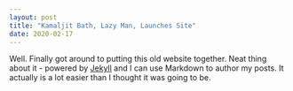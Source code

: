 ```yaml
---
layout: post
title: "Kamaljit Bath, Lazy Man, Launches Site"
date: 2020-02-17
---
```


Well. Finally got around to putting this old website together. Neat thing about it - powered by [Jekyll](http://jekyllrb.com) and I can use Markdown to author my posts. It actually is a lot easier than I thought it was going to be.
